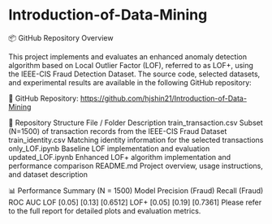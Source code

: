 # Introduction-of-Data-Mining

📦 GitHub Repository Overview

This project implements and evaluates an enhanced anomaly detection algorithm based on Local Outlier Factor (LOF), referred to as LOF+, using the IEEE-CIS Fraud Detection Dataset. The source code, selected datasets, and experimental results are available in the following GitHub repository:

🔗 GitHub Repository:
https://github.com/hjshin21/Introduction-of-Data-Mining

📁 Repository Structure
File / Folder	Description
train_transaction.csv	Subset (N=1500) of transaction records from the IEEE-CIS Fraud Dataset
train_identity.csv	Matching identity information for the selected transactions
only_LOF.ipynb	Baseline LOF implementation and evaluation
updated_LOF.ipynb	Enhanced LOF+ algorithm implementation and performance comparison
README.md	Project overview, usage instructions, and dataset description

📊 Performance Summary (N = 1500)
Model	Precision (Fraud)	Recall (Fraud)	ROC AUC
LOF	[0.05]	[0.13]	[0.6512]
LOF+	[0.05]	[0.19]	[0.7361]
Please refer to the full report for detailed plots and evaluation metrics.
